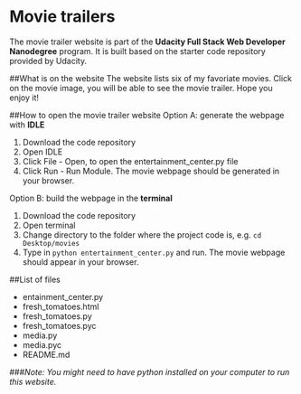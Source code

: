 # Movie trailers
The movie trailer website is part of the **Udacity Full Stack Web Developer Nanodegree** program. It is built based on the starter code repository provided by Udacity. 

##What is on the website
The website lists six of my favoriate movies. Click on the movie image, you will be able to see the movie trailer. Hope you enjoy it!

##How to open the movie trailer website
Option A: generate the webpage with **IDLE**
1. Download the code repository
2. Open IDLE 
3. Click File - Open, to open the entertainment_center.py file
4. Click Run - Run Module. The movie webpage should be generated in your browser.

Option B: build the webpage in the **terminal**
1. Download the code repository
2. Open terminal
3. Change directory to the folder where the project code is, e.g. `cd Desktop/movies`
4. Type in `python entertainment_center.py` and run. The movie webpage should appear in your browser.


##List of files
- entainment_center.py
- fresh_tomatoes.html
- fresh_tomatoes.py
- fresh_tomatoes.pyc
- media.py
- media.pyc
- README.md

###_Note: You might need to have python installed on your computer to run this website._
